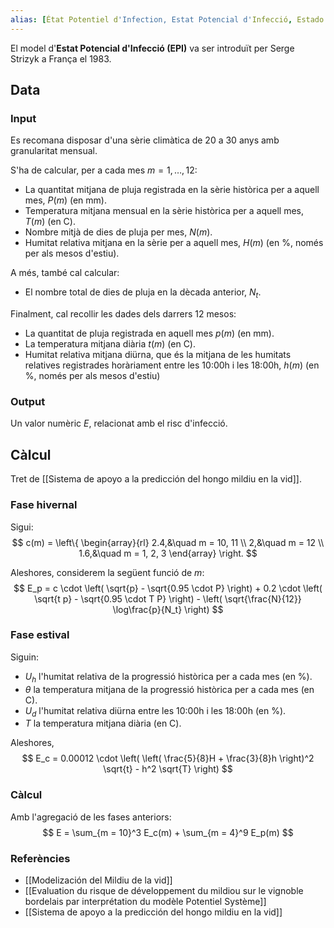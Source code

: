 ```yaml
---
alias: [État Potentiel d'Infection, Estat Potencial d'Infecció, Estado Potencial de Infección]
---
```


El model d'__Estat Potencial d'Infecció (EPI)__ va ser introduït per Serge Strizyk a França el 1983.

## Data
### Input
Es recomana disposar d'una sèrie climàtica de 20 a 30 anys amb granularitat mensual.

S'ha de calcular, per a cada mes $m=1, \dots, 12$:
- La quantitat mitjana de pluja registrada en la sèrie històrica per a aquell mes, $P(m)$ (en mm). 
- Temperatura mitjana mensual en la sèrie històrica per a aquell mes, $T(m)$ (en C).
- Nombre mitjà de dies de pluja per mes, $N(m)$.
- Humitat relativa mitjana en la sèrie per a aquell mes, $H(m)$ (en %, només per als mesos d'estiu).

A més, també cal calcular:
- El nombre total de dies de pluja en la dècada anterior, $N_t$.

Finalment, cal recollir les dades dels darrers 12 mesos:
- La quantitat de pluja registrada en aquell mes $p(m)$ (en mm).
- La temperatura mitjana diària $t(m)$ (en C).
- Humitat relativa mitjana diürna, que és la mitjana de les humitats relatives registrades horàriament entre les 10:00h i les 18:00h, $h(m)$ (en %, només per als mesos d'estiu)


### Output
Un valor numèric $E$, relacionat amb el risc d'infecció.

## Càlcul

Tret de [[Sistema de apoyo a la predicción del hongo mildiu en la vid]].

### Fase hivernal

Sigui:
$$
c(m) = \left\{
\begin{array}{rl}
  2.4,&\quad m = 10, 11 \\
  2,&\quad m = 12 \\
  1.6,&\quad m = 1, 2, 3
\end{array}
\right.
$$

Aleshores, considerem la següent funció de $m$:
$$
E_p = c \cdot \left( \sqrt{p} - \sqrt{0.95 \cdot P} \right) + 0.2 \cdot \left( \sqrt{t p} - \sqrt{0.95 \cdot T P} \right) - \left( \sqrt{\frac{N}{12}} \log\frac{p}{N_t} \right)
$$

### Fase estival

Siguin:
- $U_h$ l'humitat relativa de la progressió històrica per a cada mes (en %).
- $\theta$ la temperatura mitjana de la progressió històrica per a cada mes (en C).
- $U_d$ l'humitat relativa diürna entre les 10:00h i les 18:00h (en %).
- $T$ la temperatura mitjana diària (en C).

Aleshores,
$$
E_c = 0.00012 \cdot \left( \left( \frac{5}{8}H + \frac{3}{8}h \right)^2 \sqrt{t} - h^2 \sqrt{T} \right)
$$

### Càlcul

Amb l'agregació de les fases anteriors:
$$
E = \sum_{m = 10}^3 E_c(m) + \sum_{m = 4}^9 E_p(m)
$$


### Referències
- [[Modelización del Mildiu de la vid]]
- [[Evaluation du risque de développement du mildiou sur le vignoble bordelais par interprétation du modèle Potentiel Système]]
- [[Sistema de apoyo a la predicción del hongo mildiu en la vid]]